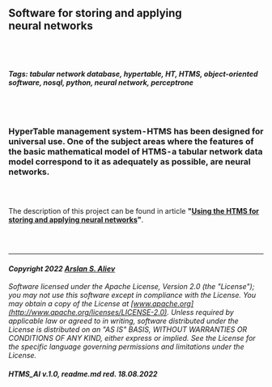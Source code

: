 ## Software for storing and applying neural networks
## &nbsp;
##### _Tags: tabular network database, hypertable, HT, HTMS, object-oriented software, nosql, python, neural network, perceptrone_
## &nbsp;
### HyperTable management system - **HTMS** has been designed for universal use. One of the subject areas where the features of the basic mathematical model of HTMS - a tabular network data model correspond to it as adequately as possible, are **neural networks**.
### &nbsp;
The description of this project can be found in article **"[Using the HTMS for storing and applying neural networks](https://medium.com/@azur06400/using-the-htms-for-storing-and-applying-neural-networks-b0b23cae0160)"**.
### &nbsp;

____________________

#### _Copyright 2022 [Arslan S. Aliev](http://www.arslan-aliev.com)_

_Software licensed under the Apache License, Version 2.0 (the "License"); you may not use this software except in compliance with the License. You may obtain a copy of the License at [www.apache.org](http://www.apache.org/licenses/LICENSE-2.0). Unless required by applicable law or agreed to in writing, software distributed under the License is distributed on an "AS IS" BASIS, WITHOUT WARRANTIES OR CONDITIONS OF ANY KIND, either express or implied. See the License for the specific language governing permissions and limitations under the License._    

#####  HTMS_AI v.1.0, readme.md red. 18.08.2022